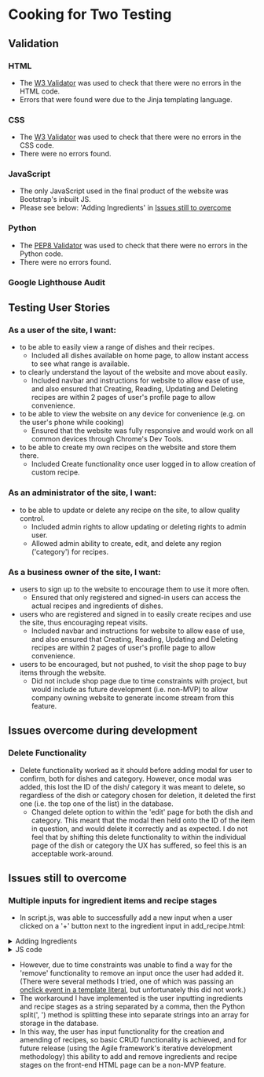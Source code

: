 # Cooking for Two Testing

## Validation
### HTML
-   The [W3 Validator](https://validator.w3.org/) was used to check that there were no errors in the HTML code.
-   Errors that were found were due to the Jinja templating language.

### CSS
-   The [W3 Validator](https://validator.w3.org/) was used to check that there were no errors in the CSS code.
-   There were no errors found.

### JavaScript
-   The only JavaScript used in the final product of the website was Bootstrap's inbuilt JS.
-   Please see below: 'Adding Ingredients' in [Issues still to overcome](#issues-still-to-overcome)

### Python
-   The [PEP8 Validator](http://pep8online.com/) was used to check that there were no errors in the Python code.
-   There were no errors found.

### Google Lighthouse Audit

## Testing User Stories

### As a user of the site, I want:
- to be able to easily view a range of dishes and their recipes.
    - Included all dishes available on home page, to allow instant access to see what range is available.
- to clearly understand the layout of the website and move about easily.
    -   Included navbar and instructions for website to allow ease of use, and also ensured that Creating, Reading, Updating and Deleting recipes are within 2 pages of user's profile page to allow convenience.
- to be able to view the website on any device for convenience (e.g. on the user's phone while cooking)
    -   Ensured that the website was fully responsive and would work on all common devices through Chrome's Dev Tools.
- to be able to create my own recipes on the website and store them there.
    -   Included Create functionality once user logged in to allow creation of custom recipe.

### As an administrator of the site, I want:
- to be able to update or delete any recipe on the site, to allow quality control.
    -   Included admin rights to allow updating or deleting rights to admin user.
    -   Allowed admin ability to create, edit, and delete any region ('category') for recipes.

### As a business owner of the site, I want:
- users to sign up to the website to encourage them to use it more often.
    -   Ensured that only registered and signed-in users can access the actual recipes and ingredients of dishes.
- users who are registered and signed in to easily create recipes and use the site, thus encouraging repeat visits.
    -   Included navbar and instructions for website to allow ease of use, and also ensured that Creating, Reading, Updating and Deleting recipes are within 2 pages of user's profile page to allow convenience.
- users to be encouraged, but not pushed, to visit the shop page to buy items through the website.
    -   Did not include shop page due to time constraints with project, but would include as future development (i.e. non-MVP) to allow company owning website to generate income stream from this feature.

## Issues overcome during development

### Delete Functionality
- Delete functionality worked as it should before adding modal for user to confirm, both for dishes and category.  However, once modal was added, this lost the ID of the dish/ category it was meant to delete, so regardless of the dish or category chosen for deletion, it deleted the first one (i.e. the top one of the list) in the database.
    -   Changed delete option to within the 'edit' page for both the dish and category.  This meant that the modal then held onto the ID of the item in question, and would delete it correctly and as expected.  I do not feel that by shifting this delete functionality to within the individual page of the dish or category the UX has suffered, so feel this is an acceptable work-around.


## Issues still to overcome

### Multiple inputs for ingredient items and recipe stages
- In script.js, was able to successfully add a new input when a user clicked on a '+' button next to the ingredient input in add_recipe.html:
<details>
<summary>Adding Ingredients</summary>

![Adding Ingredients](static/images/adding_ingredients.PNG)
</details>
<details>
<summary>JS code</summary>
        
        // Empty div to store template literal in for new input
        let addIngredientDiv = document.getElementById("add-ingredient-div");

        // '+' Button on input field for ingredient
        let add_ingredient = document.getElementById("add-ingredient")

        // counter starts at two as user will be adding second ingredient
        let ingredient_count = 2;

        // function if '+' button is pressed
        function addIngredient(){
            console.log("Add button clicked")
            let newIngredient = `
                <div class="input-group form-group extra-item" id="extra-item">

                <div class="input-group-prepend">
                    <span class="input-group-text"><i class="fas fa-utensil-spoon"></i></span>
                </div>
                
                <input id="ingredients" name="ingredients" type="text" class="form-control validate" minlength="5"
                    placeholder="" required>
                
                <div class="input-group-prepend">
                    <span class="input-group-text"><a class="minus-ingredient" onclick="minusIngredientFunction"><i class="fas fa-minus"></i></a></span>
                </div>
                
                </div>
            `
            let extraItem = document.createElement("div")

            // Adds above template literal into new empty div
            extraItem.innerHTML += newIngredient
            addIngredientDiv.appendChild(extraItem)

            // Sets id of new input as the ingredient number (i.e. 3rd ingredient is ingredient_count_3)
            extraItem.setAttribute("id", `ingredient_count_${ingredient_count}`)

            // for test purposes
            console.log(extraItem)
            console.log(ingredient_count)

            // After each ingredient added, counter increases ready for next ingredient
            ingredient_count ++;

        }

        // For other HTML pages on site, nothing happens if can't find add_ingredient (the '+' sign)
        if (add_ingredient != null) {
            add_ingredient.addEventListener("click", addIngredient);
        }

</details>

-   However, due to time constraints was unable to find a way for the 'remove' functionality to remove an input once the user had added it.  (There were several methods I tried, one of which was passing an [onclick event in a template literal](https://stackoverflow.com/questions/45129421/passing-onclick-event-in-template-literal), but unfortunately this did not work.)
-   The workaround I have implemented is the user inputting ingredients and recipe stages as a string separated by a comma, then the Python split(', ') method is splitting these into separate strings into an array for storage in the database.
-   In this way, the user has input functionality for the creation and amending of recipes, so basic CRUD functionality is achieved, and for future release (using the Agile framework's iterative development methodology) this ability to add and remove ingredients and recipe stages on the front-end HTML page can be a non-MVP feature.

